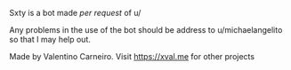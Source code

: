 Sxty is a bot made *per request* of u/

Any problems in the use of the bot should be address to u/michaelangelito
so that I may help out.

Made by Valentino Carneiro. Visit https://xval.me for other projects